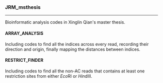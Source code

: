 ### JRM_msthesis
----
Bioinformatic analysis codes in Xinglin Qian's master thesis.

#### ARRAY_ANALYSIS
Including codes to find all the indices across every read, recording their direction and origin, finally mapping the distances between indices.

#### RESTRICT_FINDER
Including codes to find all the non-AC reads that contains at least one restriction sites from either *Eco*RI or *Hin*dIII.